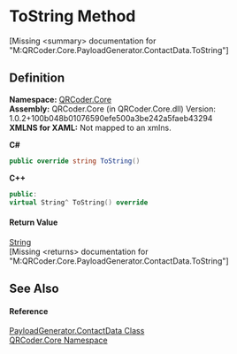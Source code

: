 # ToString Method


\[Missing &lt;summary&gt; documentation for "M:QRCoder.Core.PayloadGenerator.ContactData.ToString"\]



## Definition
**Namespace:** <a href="N_QRCoder_Core.md">QRCoder.Core</a>  
**Assembly:** QRCoder.Core (in QRCoder.Core.dll) Version: 1.0.2+100b048b01076590efe500a3be242a5faeb43294  
**XMLNS for XAML:** Not mapped to an xmlns.

**C#**
``` C#
public override string ToString()
```
**C++**
``` C++
public:
virtual String^ ToString() override
```



#### Return Value
<a href="https://learn.microsoft.com/dotnet/api/system.string" target="_blank" rel="noopener noreferrer">String</a>  
\[Missing &lt;returns&gt; documentation for "M:QRCoder.Core.PayloadGenerator.ContactData.ToString"\]

## See Also


#### Reference
<a href="T_QRCoder_Core_PayloadGenerator_ContactData.md">PayloadGenerator.ContactData Class</a>  
<a href="N_QRCoder_Core.md">QRCoder.Core Namespace</a>  
